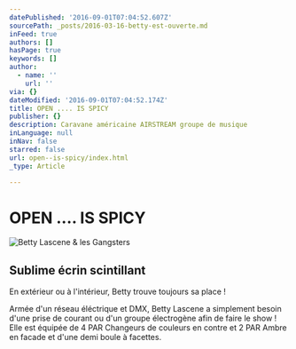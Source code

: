 ```yaml
---
datePublished: '2016-09-01T07:04:52.607Z'
sourcePath: _posts/2016-03-16-betty-est-ouverte.md
inFeed: true
authors: []
hasPage: true
keywords: []
author:
  - name: ''
    url: ''
via: {}
dateModified: '2016-09-01T07:04:52.174Z'
title: OPEN .... IS SPICY
publisher: {}
description: Caravane américaine AIRSTREAM groupe de musique
inLanguage: null
inNav: false
starred: false
url: open--is-spicy/index.html
_type: Article

---
```

# OPEN .... IS SPICY
![Betty Lascene & les Gangsters](https://s3-us-west-2.amazonaws.com/the-grid-img/p/2950e8ae6cd2248ff6222c02ae515ddc133a68d3.jpg)

## Sublime écrin scintillant

En extérieur ou à l'intérieur, Betty trouve toujours sa place !

Armée d'un réseau éléctrique et DMX, Betty Lascene a simplement besoin d'une prise de courant ou d'un groupe électrogène afin de faire le show ! Elle est équipée de 4 PAR Changeurs de couleurs en contre et 2 PAR Ambre en facade et d'une demi boule à facettes.
